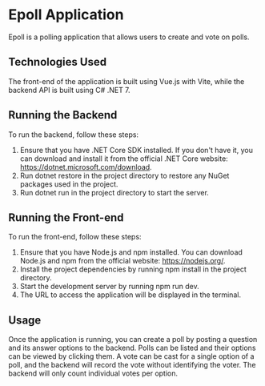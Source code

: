 ﻿# Epoll Application
Epoll is a polling application that allows users to create and vote on polls.

## Technologies Used
The front-end of the application is built using Vue.js with Vite, while the backend API is built using C# .NET 7.

## Running the Backend
To run the backend, follow these steps:

1. Ensure that you have .NET Core SDK installed. If you don't have it, you can download and install it from the official .NET Core website: https://dotnet.microsoft.com/download.
2. Run dotnet restore in the project directory to restore any NuGet packages used in the project.
3. Run dotnet run in the project directory to start the server.

## Running the Front-end
To run the front-end, follow these steps:

1. Ensure that you have Node.js and npm installed. You can download Node.js and npm from the official website: https://nodejs.org/.
2. Install the project dependencies by running npm install in the project directory.
3. Start the development server by running npm run dev.
4. The URL to access the application will be displayed in the terminal.

## Usage
Once the application is running, you can create a poll by posting a question and its answer options to the backend. Polls can be listed and their options can be viewed by clicking them. A vote can be cast for a single option of a poll, and the backend will record the vote without identifying the voter. The backend will only count individual votes per option.